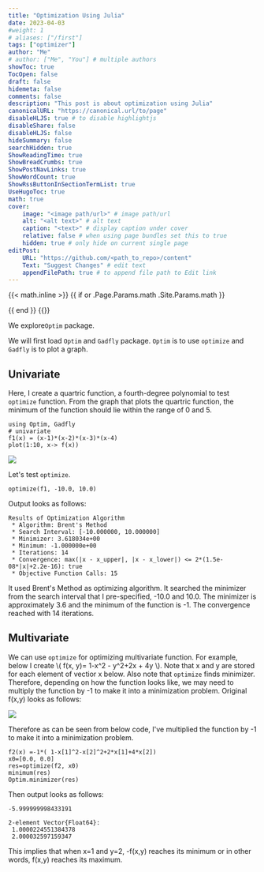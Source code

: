 ```yaml
---
title: "Optimization Using Julia"
date: 2023-04-03
#weight: 1
# aliases: ["/first"]
tags: ["optimizer"]
author: "Me"
# author: ["Me", "You"] # multiple authors
showToc: true
TocOpen: false
draft: false
hidemeta: false
comments: false
description: "This post is about optimization using Julia"
canonicalURL: "https://canonical.url/to/page"
disableHLJS: true # to disable highlightjs
disableShare: false
disableHLJS: false
hideSummary: false
searchHidden: true
ShowReadingTime: true
ShowBreadCrumbs: true
ShowPostNavLinks: true
ShowWordCount: true
ShowRssButtonInSectionTermList: true
UseHugoToc: true
math: true
cover:
    image: "<image path/url>" # image path/url
    alt: "<alt text>" # alt text
    caption: "<text>" # display caption under cover
    relative: false # when using page bundles set this to true
    hidden: true # only hide on current single page
editPost:
    URL: "https://github.com/<path_to_repo>/content"
    Text: "Suggest Changes" # edit text
    appendFilePath: true # to append file path to Edit link
---
```


{{< math.inline >}}
{{ if or .Page.Params.math .Site.Params.math }}

<link rel="stylesheet" href="https://cdn.jsdelivr.net/npm/katex@0.16.4/dist/katex.min.css" integrity="sha384-vKruj+a13U8yHIkAyGgK1J3ArTLzrFGBbBc0tDp4ad/EyewESeXE/Iv67Aj8gKZ0" crossorigin="anonymous">
<script defer src="https://cdn.jsdelivr.net/npm/katex@0.16.4/dist/katex.min.js" integrity="sha384-PwRUT/YqbnEjkZO0zZxNqcxACrXe+j766U2amXcgMg5457rve2Y7I6ZJSm2A0mS4" crossorigin="anonymous"></script>
<script defer src="https://cdn.jsdelivr.net/npm/katex@0.16.4/dist/contrib/auto-render.min.js" integrity="sha384-+VBxd3r6XgURycqtZ117nYw44OOcIax56Z4dCRWbxyPt0Koah1uHoK0o4+/RRE05" crossorigin="anonymous" onload="renderMathInElement(document.body);"></script>
{{ end }}
{{</ math.inline >}}

We explore`Optim` package.  

We will first load `Optim` and `Gadfly` package. `Optim` is to use `optimize` and `Gadfly` is to plot a graph. 

## Univariate 

Here, I create a quartric function, a fourth-degree polynomial to test `optimize` function. From the graph that plots the quartric function, the minimum of the function should lie within the range of 0 and 5. 
```
using Optim, Gadfly 
# univariate 
f1(x) = (x-1)*(x-2)*(x-3)*(x-4)
plot(1:10, x-> f(x))
```
![](../img/plot_4.svg)

Let's test `optimize`. 
```
optimize(f1, -10.0, 10.0)
```

Output looks as follows: 

```
Results of Optimization Algorithm
 * Algorithm: Brent's Method
 * Search Interval: [-10.000000, 10.000000]
 * Minimizer: 3.618034e+00
 * Minimum: -1.000000e+00
 * Iterations: 14
 * Convergence: max(|x - x_upper|, |x - x_lower|) <= 2*(1.5e-08*|x|+2.2e-16): true
 * Objective Function Calls: 15
```
It used Brent's Method as optimizing algorithm. It searched the minimizer from the search interval that I pre-specified, -10.0 and 10.0. The minimizer is approximately 3.6 and the minimum of the function is -1. The convergence reached with 14 iterations. 


## Multivariate 

We can use `optimize` for optimizing multivariate function. For example, below I create \\( f(x, y)= 1-x^2 - y^2+2x + 4y \\). Note that x and y are stored for each element of vectior x below. Also note that `optimize` finds minimizer. Therefore, depending on how the function looks like, we may need to multiply the function by -1 to make it into a minimization problem. Original f(x,y) looks as follows: 

![](../img/plot_6.svg)


Therefore as can be seen from below code, I've multiplied the function by -1 to make it into a minimization problem.

```
f2(x) =-1*( 1-x[1]^2-x[2]^2+2*x[1]+4*x[2])
x0=[0.0, 0.0]
res=optimize(f2, x0)
minimum(res)
Optim.minimizer(res)
```
Then output looks as follows: 

```
-5.999999998433191

2-element Vector{Float64}:
 1.0000224551384378
 2.000032597159347
```

This implies that when x=1 and y=2, -f(x,y) reaches its minimum or in other words, f(x,y) reaches its maximum.